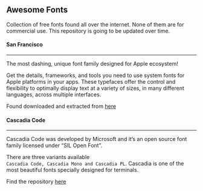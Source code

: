 ## Awesome Fonts

Collection of free fonts found all over the internet. None of them are for commercial use. This repository is going to be updated over time.

#### San Francisco

---

The most dashing, unique font family designed for Apple ecosystem!

Get the details, frameworks, and tools you need to use system fonts for Apple platforms in your apps. These typefaces offer the control and flexibility to optimally display text at a variety of sizes, in many different languages, across multiple interfaces.

Found downloaded and extracted from [here](https://developer.apple.com/fonts/)

#### Cascadia Code

---

Cascadia Code was developed by Microsoft and it’s an open source font family licensed under “SIL Open Font”.

There are three variants available `Cascadia Code, Cascadia Mono and Cascadia PL`. Cascadia is one of the most beautiful fonts specially designed for terminals. 

Find the repository [here](https://github.com/microsoft/cascadia-code)

